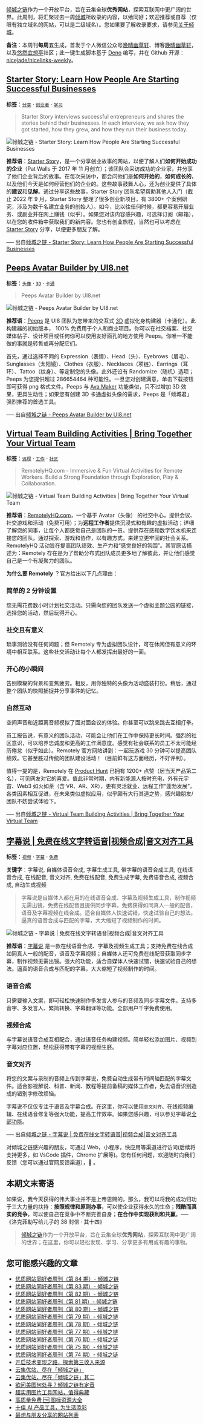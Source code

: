 [倾城之链](https://site.lovejade.cn/)作为一个开放平台，旨在云集全球**优秀网站**，探索互联网中更广阔的世界。此周刊，将汇聚过去一周[倾城](https://site.lovejade.cn/?utm_source=weekly)所收录的内容，以飨同好；欢迎推荐或自荐（仅限有独立域名的网站，可以是二级域名）。您如果要了解收录要求，请参见[关于倾城](https://site.lovejade.cn/about?utm_source=weekly)。

**备注**：本周刊**每周五**生成，首发于个人微信公众号[晚晴幽草轩](https://mp.weixin.qq.com/mp/appmsgalbum?__biz=MzI5MDIwMzM2Mg==&action=getalbum&album_id=1530765143352082433&scene=173&from_msgid=2650641087&from_itemidx=1&count=3#wechat_redirect)、博客[晚晴幽草轩](https://www.jeffjade.com)，以及[悠然宜想亭](https://forum.lovejade.cn/)社区；此一键生成脚本基于 [Deno](https://site.lovejade.cn/post/602d30aad099ff5688618591) 编写，并在 Github 开源：[nicejade/nicelinks-weekly](https://github.com/nicejade/nicelinks-weekly)。

## [Starter Story: Learn How People Are Starting Successful Businesses](https://site.lovejade.cn/post/633582e73423870b914df97c)

**标签**：[`分享`](https://site.lovejade.cn/tags/分享) · [`创业者`](https://site.lovejade.cn/tags/创业者) · [`学习`](https://site.lovejade.cn/tags/学习)

> Starter Story interviews successful entrepreneurs and shares the stories behind their businesses. In each interview, we ask how they got started, how they grew, and how they run their business today.

![倾城之链 - Starter Story: Learn How People Are Starting Successful Businesses](https://nicelinks.oss-cn-shenzhen.aliyuncs.com/www.starterstory.com.png?x-oss-process=style/png2jpg)

**推荐语**：[Starter Story](https://www.starterstory.com/)，是一个分享创业故事的网站，以便了解人们**如何开始成功的企业**（Pat Walls 于 2017 年 11 月创立）；该团队会采访成功的企业家，并分享了他们企业背后的故事。在每次采访中，都会问他们是**如何开始的**，**如何成长的**，以及他们今天是如何经营他们的企业的。这些故事鼓舞人心，还为创业提供了具体的**建议**和**见解**。通过分享这些故事，Starter Story 团队希望帮助其他人入门（截止 2022 年 9 月，Starter Story 整理了很多创业新项目，有 3800+ 个案例研究，涉及为数千名建立业务的创始人）。如今，比以往任何时候，都更容易开展业务、或副业并在网上赚钱（似乎）。如果您对该内容感兴趣，可选择订阅（邮箱），以在您的收件箱中获取我们的新内容。您也有创业旅程，当然也可以考虑在 [Starter Story](https://www.starterstory.com/) 分享，以便更多朋友了解。

── 出自[倾城之链 - Starter Story: Learn How People Are Starting Successful Businesses](https://site.lovejade.cn/post/633582e73423870b914df97c)

## [Peeps Avatar Builder by UI8.net](https://site.lovejade.cn/post/633531873423870b914df533)

**标签**：[`头像`](https://site.lovejade.cn/tags/头像) · [`3D`](https://site.lovejade.cn/tags/3D) · [`卡通`](https://site.lovejade.cn/tags/卡通)

> Peeps Avatar Builder by UI8.net

![倾城之链 - Peeps Avatar Builder by UI8.net](https://nicelinks.oss-cn-shenzhen.aliyuncs.com/peeps.ui8.net.png?x-oss-process=style/png2jpg)

**推荐语**：[Peeps](https://peeps.ui8.net/) 是 UI8 团队为您带来的交互式 [3D](https://site.lovejade.cn/tags/) 虚拟化身构建器（卡通化）。此构建器的初始版本， 100% 免费用于个人和商业项目。你可以在社交档案、社交媒体帖子、设计项目或任何你可以使用友好面孔的地方使用 Peeps。你唯一不能做的事就是转售或再分配它们。

首先，通过选择不同的 Expression（表情）、Head（头）、Eyebrows（眉毛）、Sunglasses（太阳镜）、Clothes（衣服）、Necklaces（项链）、Earrings（耳环）、Tattoo（纹身）、等定制您的头像。此外还设有 Randomize（随机）选项；Peeps 为您提供超过 286654464 种可能性。一旦您对创建满意，单击下载按钮即可获得 png 格式文件。Peeps 与 [Ava Maker](https://site.lovejade.cn/post/631cb6d692583d0ec9c367bf) 功能类似，只不过增加 3D 效果，更具生动性；如果您有创建 3D 卡通虚拟头像的需求，Peeps 是「倾城君」强烈推荐的首选工具。

── 出自[倾城之链 - Peeps Avatar Builder by UI8.net](https://site.lovejade.cn/post/633531873423870b914df533)

## [Virtual Team Building Activities | Bring Together Your Virtual Team](https://site.lovejade.cn/post/6334464a3423870b914dedb0)

**标签**：[`远程`](https://site.lovejade.cn/tags/远程) · [`工作`](https://site.lovejade.cn/tags/工作) · [`社区`](https://site.lovejade.cn/tags/社区)

> RemotelyHQ.com - Immersive & Fun Virtual Activities for Remote Workers. Build a Strong Foundation through Exploration, Play & Collaboration.

![倾城之链 - Virtual Team Building Activities | Bring Together Your Virtual Team](https://nicelinks.oss-cn-shenzhen.aliyuncs.com/remotelyhq.com.png?x-oss-process=style/png2jpg)

**推荐语**：[RemotelyHQ.com](https://remotelyhq.com/)，一个基于 Avatar（头像） 的社交中心，提供会议、社交游戏和活动（免费可用）；为**远程工作者**提供沉浸式和有趣的虚拟活动；详细了解您的同事，让每个人都感觉自己是团队的一员。提供存在感和数字饮水机来连接您的团队。通过探索、游戏和协作，以有趣方式，来建立更牢固的社会关系。RemotelyHQ 活动旨在提高团队绩效、生产力和“感觉良好的氛围”。其官原话描述为：Remotely 存在是为了帮助分布式团队成员更多地了解彼此，并让他们感觉自己是一个有凝聚力的团队。

**为什么要 Remotely** ？官方给出以下几点理由：

### 简单的 2 分钟设置

您无需花费数小时计划社交活动。只需向您的团队发送一个虚拟主题公园的链接，选择您的活动，然后玩得开心。

### 社交且有意义

琐事测验没有任何问题；但 Remotely 专为虚拟团队设计，可在休闲但有意义的环境中相互联系。这些社交活动让每个人都发挥出最好的一面。

### 开心的小瞬间

告别模糊的背景和变焦疲劳。相反，用你独特的头像为活动盛装打扮。稍后，通过整个团队的快照捕捉并分享事件的记忆。

### 自然互动

空间声音和近距离音频模拟了面对面会议的体验。你甚至可以跳来跳去互相打拳。

员工报告说，有意义的团队活动，可能会让他们在工作中保持更长时间。强烈的社区意识，可以培养忠诚度和更高的工作满意度。感觉有社会联系的员工不太可能经历倦怠（似乎如此）。Remotely 官方网站讲到：一起玩游戏 30 分钟可以提高团队绩效。它甚至胜过传统的团队建设活动！（目前鲜有这方面经历，不好评判）。

值得一提的是，Remotely 在 [Product Hunt](https://site.lovejade.cn/post/5f40d0bf15435e0906a0a26f) 已拥有 1200+ 点赞（居当天产品第二名），可见网友对它的喜爱。值此非常时期，内有新能源人按时充电，外有元宇宙、Web3 如火如荼（含 VR、AR、XR），更有灵活就业、远程工作“蓬勃发展”，各类因素相互促进，在未来类似虚拟应用，似乎颇有大行其道之势，感兴趣朋友/团队不妨尝试体验下。

── 出自[倾城之链 - Virtual Team Building Activities | Bring Together Your Virtual Team](https://site.lovejade.cn/post/6334464a3423870b914dedb0)

## [字幕说 | 免费在线文字转语音|视频合成|音文对齐工具](https://site.lovejade.cn/post/63333118a4b42b03c5d6d92a)

**标签**：[`视频`](https://site.lovejade.cn/tags/视频) · [`字幕`](https://site.lovejade.cn/tags/字幕) · [`免费`](https://site.lovejade.cn/tags/免费)

**关键字**：字幕说, 自媒体语音合成, 字幕生成工具, 带字幕的语音合成工具, 在线语音合成, 在线配音, 音文对齐, 免费在线配音, 免费生成字幕, 免费语音合成, 视频合成, 自动生成视频

> 字幕说是自媒体人都在用的在线语音合成、字幕及视频生成工具，制作视频无需出镜，免费在线配音且提供同步字幕。免费获得如同真人一般的配音，语音及字幕视频在线合成。适合自媒体人快速试错，快速试验自己的想法。逼真的语音合成与匹配的字幕，大大缩短了视频制作的时间。

![倾城之链 - 字幕说 | 免费在线文字转语音|视频合成|音文对齐工具](https://nicelinks.oss-cn-shenzhen.aliyuncs.com/subspeak.top.png?x-oss-process=style/png2jpg)

**推荐语**：[字幕说](https://subspeak.top/) 是一款在线语音合成、字幕及视频生成工具；支持免费在线合成如同真人一般的配音，语音及字幕视频；自媒体人还可免费在线配音获取同步字幕，制作视频无需出镜。强大的功能，适合自媒体人快速试错，快速试验自己的想法。逼真的语音合成与匹配的字幕，大大缩短了视频制作的时间。

### 语音合成

只需要输入文案，即可轻松快速制作多发言人参与的音频及同步字幕文件。支持多音字、多发言人、繁简转换、字幕翻译等功能。全部用户千字免费使用。

### 视频合成

与字幕说语音合成互相配合，通过语音任务构建视频。简单轻松添加图片、视频到字幕对应位置，轻松获得带有字幕的视频生胚。

### 音文对齐

将您的文案与录制的音频上传到字幕说，免费自动生成带有时间轴匹配的字幕文件。适合影视解说、科普、新闻、教程等提前备稿的媒体工作者，免去语音识别造成的错别字修改烦恼。

字幕说不仅仅专注于语音及字幕合成。在这里，你可以使用`音文对齐`、在线视频编辑、在线语音修复等强大功能，提高工作效率。如果您感兴趣，可以参见字幕说[全部功能](https://subspeak.top/v2/submit/index#tools)。

── 出自[倾城之链 - 字幕说 | 免费在线文字转语音|视频合成|音文对齐工具](https://site.lovejade.cn/post/63333118a4b42b03c5d6d92a)

对倾城之链感兴趣的朋友，可通过 Web，小程序，快应用等渠道进行访问(后续将支持更多，如 VsCode 插件，Chrome 扩展等)。您有任何问题，欢迎随时向我们反馈（您可以通过官网反馈渠道），🤲 。

## 本期文末寄语

如果说，我今天获得的伟大事业并不是上帝恩赐的，那么，我可以将我的成功归功于三大力量的扶持：**按照规律和原则办事**，可以使企业获得永久的生命；**残酷而真实的竞争**，可以使自己在竞争中不断完善自身；**在合作中实现获利和共赢**。── 《洛克菲勒写给儿子的 38 封信 · 其十四》

> [倾城之链](https://site.lovejade.cn/)作为一个开放平台，旨在云集全球**优秀网站**，探索互联网中更广阔的世界；在这里，你可以轻松发现、学习、分享更多有用或有趣的事物。

## 您可能感兴趣的文章

- [优质网站同好者周刊（第 84 期）- 倾城之链](https://link.niceshare.site/weekly-084/)
- [优质网站同好者周刊（第 83 期）- 倾城之链](https://link.niceshare.site/weekly-083/)
- [优质网站同好者周刊（第 82 期）- 倾城之链](https://link.niceshare.site/weekly-082/)
- [优质网站同好者周刊（第 81 期）- 倾城之链](https://link.niceshare.site/weekly-081/)
- [优质网站同好者周刊（第 80 期）- 倾城之链](https://link.niceshare.site/weekly-080/)
- [优质网站同好者周刊（第 79 期）- 倾城之链](https://link.niceshare.site/weekly-079/)
- [优质网站同好者周刊（第 78 期）- 倾城之链](https://link.niceshare.site/weekly-078/)
- [优质网站同好者周刊（第 77 期）- 倾城之链](https://link.niceshare.site/weekly-077/)
- [优质网站同好者周刊（第 76 期）- 倾城之链](https://link.niceshare.site/weekly-076/)
- [优质网站同好者周刊（第 75 期）- 倾城之链](https://link.niceshare.site/weekly-075/)
- [优质网站同好者周刊（第 74 期）- 倾城之链](https://link.niceshare.site/weekly-074/)
- [开启技术变现之路，探索第三收入来源](https://www.jeffjade.com/2020/11/17/173-talk-about-nice-links/)
- [云集优站，尽在「倾城之链」](https://www.jeffjade.com/2017/12/31/136-talk-about-nicelinks-site/)
- [云集优站，尽在「倾城之链」其二](https://www.jeffjade.com/2018/12/23/146-talk-about-nice-links/)
- [欲问美图何处寻？倾城之链有定音](https://www.jeffjade.com/2019/02/17/151-aweome-beautiful-picture-website-list/ "欲问美图何处寻？倾城之链有定音")
- [超实用图片工具网站，值得典藏](https://www.jeffjade.com/2020/07/27/165-aweome-picture-tool-website-list/)
- [高质量免费 🆓 图标资源大全](https://www.jeffjade.com/2020/09/11/169-high-quality-free-icon-resource-collection/)
- [十佳 AI 产品工具，为生活添彩](https://www.jeffjade.com/2020/09/23/170-list-of-top-20-ai-product-tools/)
- [最想与朋友分享的网站列表](https://www.jeffjade.com/2020/09/01/168-list-of-websites-i-most-want-to-share-with-my-friends/)
